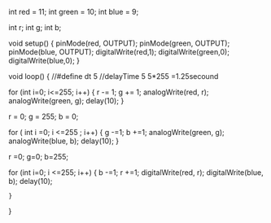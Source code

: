 int red = 11;
int green = 10;
int blue = 9;

int r;
int g;
int b;


void setup() {
  pinMode(red, OUTPUT);
  pinMode(green, OUTPUT);
  pinMode(blue, OUTPUT);
  digitalWrite(red,1);
  digitalWrite(green,0);
  digitalWrite(blue,0);
}


void loop() { 
  //#define dt 5 //delayTime 5   5*255 =1.25secound
   
   for (int i=0; i<=255; i++) {
      r -= 1;
      g += 1;
      analogWrite(red, r);
      analogWrite(green, g);
      delay(10);
   }

   r = 0;
   g = 255;
   b = 0;

  for ( int i =0; i <=255 ; i++)
  {
    g -=1;
    b +=1;
    analogWrite(green, g);
    analogWrite(blue, b);
    delay(10);
    }


  r =0;
  g=0;
  b=255;

  for (int i=0; i <=255; i++)
  {
    b -=1;
    r +=1;
    digitalWrite(red, r);
    digitalWrite(blue, b);
    delay(10);
    
    }
 }